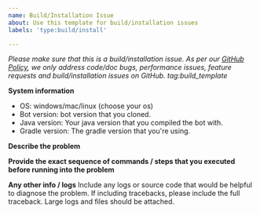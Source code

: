 ```yaml
---
name: Build/Installation Issue
about: Use this template for build/installation issues
labels: 'type:build/install'

---
```


<em>Please make sure that this is a build/installation issue. As per our [GitHub Policy](https://github.com/DisBots-Studios-Inc/Spark/blob/master/ISSUES.md), we only address code/doc bugs, performance issues, feature requests and build/installation issues on GitHub. tag:build_template</em>

**System information**
- OS: windows/mac/linux (choose your os)
- Bot version: bot version that you cloned.
- Java version: Your java version that you compiled the bot with.
- Gradle version: The gradle version that you're using.



**Describe the problem**

**Provide the exact sequence of commands / steps that you executed before running into the problem**


**Any other info / logs**
Include any logs or source code that would be helpful to diagnose the problem. If including tracebacks, please include the full traceback. Large logs and files should be attached.
